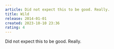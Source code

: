 ```yaml
---
article: Did not expect this to be good. Really.
title: Wild
release: 2014-01-01
created: 2023-10-10 23:36
rating: 4
---
```


Did not expect this to be good. Really.
